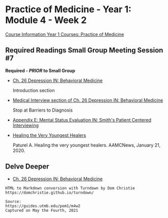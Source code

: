 # Practice of Medicine - Year 1: Module 4 - Week 2

[Course Information Year 1 Courses: Practice of Medicine](/usmle/pom1/course-information.md)

## Required Readings Small Group Meeting Session #7

**Required - _PRIOR_ to Small Group**

*   [Ch. 26 Depression IN: Behavioral Medicine](http://libux.utmb.edu/login?url=https://accessmedicine.mhmedical.com/content.aspx?bookid=2747&sectionid=230250553)
    
    Introduction section
    
*   [Medical Interview section of Ch. 26 Depression IN: Behavioral Medicine](http://libux.utmb.edu/login?url=https://accessmedicine.mhmedical.com/content.aspx?bookid=2747&sectionid=230250553#230250608)
    
    Stop at Barriers to Diagnosis
    
*   [Appendix E: Mental Status Evaluation IN: Smith's Patient Centered Interviewing](http://libux.utmb.edu/login?url=https://accessmedicine.mhmedical.com/content.aspx?bookid=2446&sectionid=193677566)
    
*   [Healing the Very Youngest Healers](https://www.aamc.org/news-insights/healing-very-youngest-healers)
    
    Paturel A. Healing the very youngest healers. AAMCNews, January 21, 2020.
    

## Delve Deeper

*   [Ch. 26 Depression IN: Behavioral Medicine](http://libux.utmb.edu/login?url=https://accessmedicine.mhmedical.com/content.aspx?bookid=2747&sectionid=230250553)

```
HTML to Markdown conversion with Turndown by Dom Christie
https://domchristie.github.io/turndown/

Source:
https://guides.utmb.edu/pom1/m4w2
Captured on May the Fourth, 2021
```
